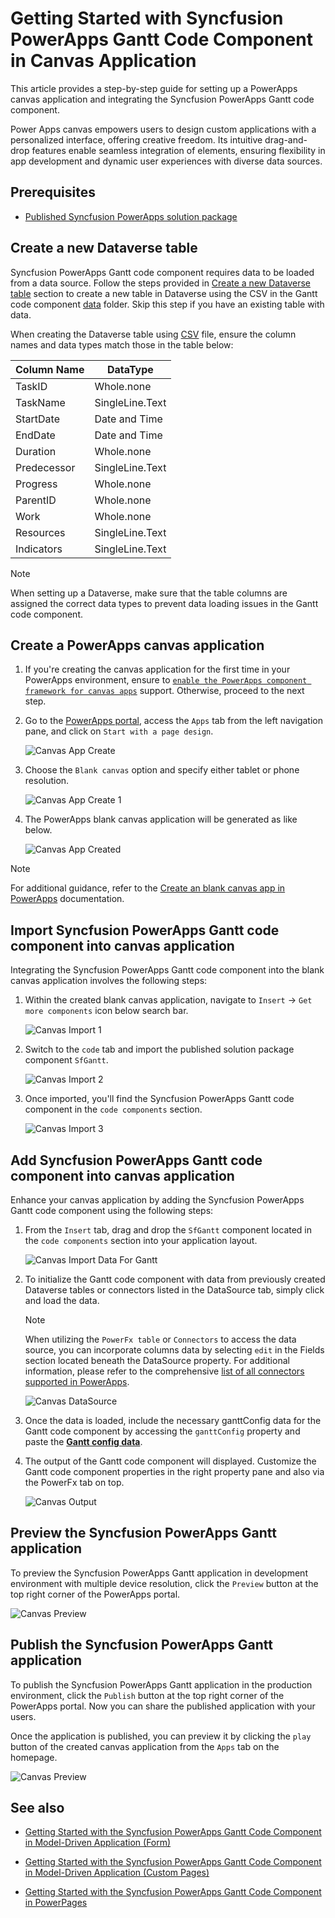 # Getting Started with Syncfusion PowerApps Gantt Code Component in Canvas Application

This article provides a step-by-step guide for setting up a PowerApps canvas application and integrating the Syncfusion PowerApps Gantt code component.

Power Apps canvas empowers users to design custom applications with a personalized interface, offering creative freedom. Its intuitive drag-and-drop features enable seamless integration of elements, ensuring flexibility in app development and dynamic user experiences with diverse data sources.

## Prerequisites

- [Published Syncfusion PowerApps solution package](../../README.md#deploying-the-solution-package-in-the-powerapps-portal)

## Create a new Dataverse table

Syncfusion PowerApps Gantt code component requires data to be loaded from a data source. Follow the steps provided in [Create a new Dataverse table](../common/faq.md#how-to-create-a-new-dataverse-table) section to create a new table in Dataverse using the CSV in the Gantt code component [data](../../components/gantt/data/ganttData.csv) folder. Skip this step if you have an existing table with data.

When creating the Dataverse table using [CSV](../../components/gantt/data/ganttData.csv) file, ensure the column names and data types match those in the table below:

| Column Name | DataType   |
|-------------|------------|
| TaskID      | Whole.none |
| TaskName    | SingleLine.Text |
| StartDate   | Date and Time |
| EndDate     | Date and Time |
| Duration    | Whole.none |
| Predecessor | SingleLine.Text |
| Progress    | Whole.none |
| ParentID    | Whole.none |
| Work        | Whole.none |
| Resources   | SingleLine.Text |
| Indicators  | SingleLine.Text |

> [!NOTE]
> When setting up a Dataverse, make sure that the table columns are assigned the correct data types to prevent data loading issues in the Gantt code component.

## Create a PowerApps canvas application

1. If you're creating the canvas application for the first time in your PowerApps environment, ensure to [`enable the PowerApps component framework for canvas apps`](../common/faq.md#how-to-enable-pac-framework-support-in-a-powerapps-environment) support. Otherwise, proceed to the next step.

2. Go to the [PowerApps portal](https://make.powerapps.com/), access the `Apps` tab from the left navigation pane, and click on `Start with a page design`.

    ![Canvas App Create](../images/common/CV-App.png)

3. Choose the `Blank canvas` option and specify either tablet or phone resolution.

    ![Canvas App Create 1](../images/common/CV-App1.png)

4. The PowerApps blank canvas application will be generated as like below.

    ![Canvas App Created](../images/common/CV-Created.png)

> [!NOTE]
> For additional guidance, refer to the [Create an blank canvas app in PowerApps](https://learn.microsoft.com/en-us/power-apps/maker/canvas-apps/create-blank-app) documentation.

## Import Syncfusion PowerApps Gantt code component into canvas application

Integrating the Syncfusion PowerApps Gantt code component into the blank canvas application involves the following steps:

1. Within the created blank canvas application, navigate to `Insert` -> `Get more components` icon below search bar.

    ![Canvas Import 1](../images/common/CV-Import1.png)

2. Switch to the `code` tab and import the published solution package component `SfGantt`.

    ![Canvas Import 2](../images/gantt/CV-Import2.png)

3. Once imported, you'll find the Syncfusion PowerApps Gantt code component in the `code components` section.

    ![Canvas Import 3](../images/gantt/CV-Import3.png)

## Add Syncfusion PowerApps Gantt code component into canvas application

Enhance your canvas application by adding the Syncfusion PowerApps Gantt code component using the following steps:

1. From the `Insert` tab, drag and drop the `SfGantt` component located in the `code components` section into your application layout.

    ![Canvas Import Data For Gantt](../images/gantt/CV-ImportDataForGantt.png)

2. To initialize the Gantt code component with data from previously created Dataverse tables or connectors listed in the DataSource tab, simply click and load the data.

    > [!NOTE]
    > When utilizing the `PowerFx table` or `Connectors` to access the data source, you can incorporate columns data by selecting `edit` in the Fields section located beneath the DataSource property. For additional information, please refer to the comprehensive [list of all connectors supported in PowerApps](https://learn.microsoft.com/en-us/connectors/connector-reference/connector-reference-powerapps-connectors).

    ![Canvas DataSource](../images/gantt/CV-DataSource.png)

3. Once the data is loaded, include the necessary ganttConfig data for the Gantt code component by accessing the `ganttConfig` property and paste the [**Gantt config data**](../../components/gantt/data/ganttConfig.json).

4. The output of the Gantt code component will displayed. Customize the Gantt code component properties in the right property pane and also via the PowerFx tab on top.

    ![Canvas Output](../images/gantt/CV-Output.png)

## Preview the Syncfusion PowerApps Gantt application

To preview the Syncfusion PowerApps Gantt application in development environment with multiple device resolution, click the `Preview` button at the top right corner of the PowerApps portal.

![Canvas Preview](../images/gantt/CV-Preview.png)

## Publish the Syncfusion PowerApps Gantt application

To publish the Syncfusion PowerApps Gantt application in the production environment, click the `Publish` button at the top right corner of the PowerApps portal. Now you can share the published application with your users.

Once the application is published, you can preview it by clicking the `play` button of the created canvas application from the `Apps` tab on the homepage.

![Canvas Preview](../images/gantt/CV-PublishOutput.png)

## See also

- [Getting Started with the Syncfusion PowerApps Gantt Code Component in Model-Driven Application (Form)](getting-started-with-model-driven-form.md)

- [Getting Started with the Syncfusion PowerApps Gantt Code Component in Model-Driven Application (Custom Pages)](getting-started-with-model-driven-custom-pages.md)

- [Getting Started with the Syncfusion PowerApps Gantt Code Component in PowerPages](getting-started-with-power-pages.md)
